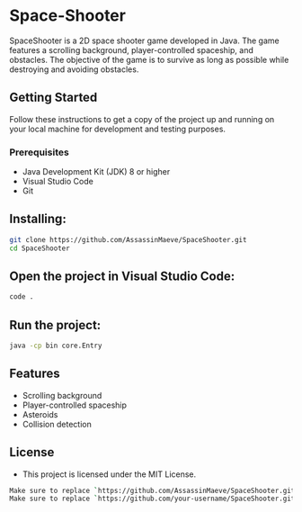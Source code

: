 # Space-Shooter

SpaceShooter is a 2D space shooter game developed in Java. The game features a scrolling background, player-controlled spaceship, and obstacles. The objective of the game is to survive as long as possible while destroying and avoiding obstacles.

## Getting Started

Follow these instructions to get a copy of the project up and running on your local machine for development and testing purposes.

### Prerequisites

- Java Development Kit (JDK) 8 or higher
- Visual Studio Code
- Git

## Installing:

   ```sh
   git clone https://github.com/AssassinMaeve/SpaceShooter.git
   cd SpaceShooter
   ```

## Open the project in Visual Studio Code:

   ```sh
   code .
   ```

## Run the project:

   ```sh
   java -cp bin core.Entry
   ```

## Features
   - Scrolling background
   - Player-controlled spaceship
   - Asteroids
   - Collision detection

## License
   - This project is licensed under the MIT License.

   ```sh
   Make sure to replace `https://github.com/AssassinMaeve/SpaceShooter.git` with the actual URL of your repository.
   Make sure to replace `https://github.com/your-username/SpaceShooter.git` with the actual URL of your repository.
   ```

